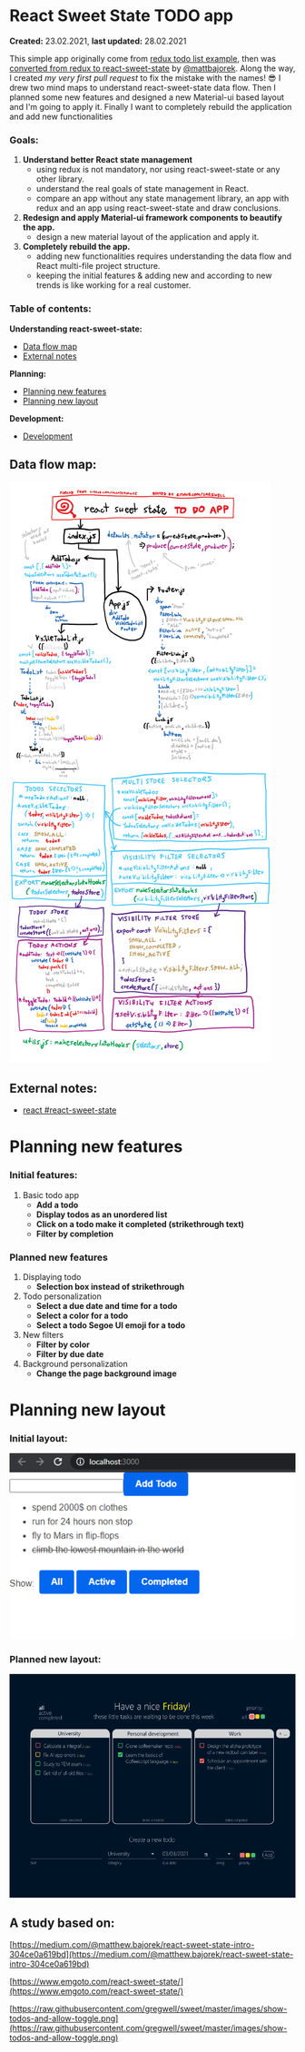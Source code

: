 # React Sweet State TODO app

**Created:** 23.02.2021, **last updated:** 28.02.2021

This simple app originally come from [redux todo list example](https://redux.js.org/tutorials/fundamentals/part-5-ui-react), then was [converted from redux to react-sweet-state](https://github.com/matterialize/todos-redux-to-react-sweet-state) by [@mattbajorek](https://github.com/mattbajorek). Along the way, I created *my very first pull request* to fix the mistake with the names! 😎 I drew two mind maps to understand react-sweet-state data flow. Then I planned some new features and designed a new Material-ui based layout and I'm going to apply it. Finally I want to completely rebuild the application and add new functionalities

### Goals:

1. **Understand better React state management**
    - using redux is not mandatory, nor using react-sweet-state or any other library.
    - understand the real goals of state management in React.
    - compare an app without any state management library, an app with redux and an app using react-sweet-state and draw conclusions.
2. **Redesign and apply Material-ui framework components to beautify the app.**
    - design a new material layout of the application and apply it.
3. **Completely rebuild the app.**
    - adding new functionalities requires understanding the data flow and React multi-file project structure.
    - keeping the initial features & adding new and according to new trends is like working for a real customer.

### Table of contents:

**Understanding react-sweet-state:**

- [Data flow map](#data-flow-map)
- [External notes](#external-notes)

**Planning:**

- [Planning new features](#planning-new-features)
- [Planning new layout](#planning-new-layout)

**Development:**

- [Development](#development)



## Data flow map:

![images/react-sweet-state.png](images/react-sweet-state.png)

## External notes:

- [react #react-sweet-state](https://github.com/gregwell/university-notes/blob/main/english/javascript/react.md#react-sweet-state)


# Planning new features

### Initial features:

1. Basic todo app
    - **Add a todo**
    - **Display todos as an unordered list**
    - **Click on a todo make it completed (strikethrough text)**
    - **Filter by completion**

### Planned new features

1. Displaying todo
    - **Selection box instead of strikethrough**
2. Todo personalization 
    - **Select a due date and time for a todo**
    - **Select a color for a todo**
    - **Select a todo Segoe UI emoji for a todo**
3. New filters
    - **Filter by color**
    - **Filter by due date**
4. Background personalization
    - **Change the page background image**

# Planning new layout

### Initial layout:

<p align="center">
    <img src="images/layout.png">
</p>

### Planned new layout:
![images/sweet-todo-layout.png](images/sweet-todo-layout.png)


## A study based on:

[https://medium.com/@matthew.bajorek/react-sweet-state-intro-304ce0a619bd](https://medium.com/@matthew.bajorek/react-sweet-state-intro-304ce0a619bd)

[https://www.emgoto.com/react-sweet-state/](https://www.emgoto.com/react-sweet-state/)

[https://raw.githubusercontent.com/gregwell/sweet/master/images/show-todos-and-allow-toggle.png](https://raw.githubusercontent.com/gregwell/sweet/master/images/show-todos-and-allow-toggle.png)
